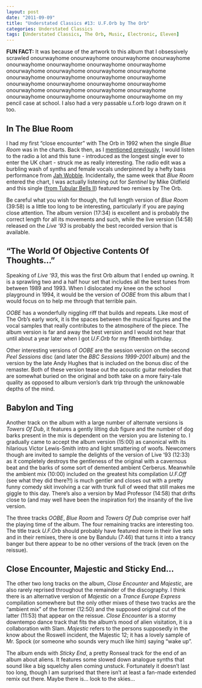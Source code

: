 ```yaml
---
layout: post
date: "2011-09-09"
title: "Understated Classics #13: U.F.Orb by The Orb"
categories: Understated Classics
tags: [Understated Classics, The Orb, Music, Electronic, Eleven]
---
```


**FUN FACT:** It was because of the artwork to this album that I obsessively scrawled onourwayhome onourwayhome onourwayhome onourwayhome onourwayhome onourwayhome onourwayhome onourwayhome onourwayhome onourwayhome onourwayhome onourwayhome onourwayhome onourwayhome onourwayhome onourwayhome onourwayhome onourwayhome onourwayhome onourwayhome onourwayhome onourwayhome onourwayhome onourwayhome onourwayhome onourwayhome onourwayhome onourwayhome on my pencil case at school. I also had a very passable u.f.orb logo drawn on it too.

## In The Blue Room

I had my first “close encounter” with The Orb in 1992 when the single _Blue Room_ was in the charts. Back then, as I [mentioned previously](uc2), I would listen to the radio a lot and this tune - introduced as the longest single ever to enter the UK chart - struck me as really interesting. The radio edit was a burbling wash of synths and female vocals underpinned by a hefty bass performance from [Jah Wobble](http://www.newstatesman.com/music/2008/06/wobble-life-music-dub-leaving). Incidentally, the same week that _Blue Room_ entered the chart, I was actually listening out for _Sentinel_ by Mike Oldfield and this single ([from Tubular Bells II](uc10)) featured two remixes by The Orb. 

Be careful what you wish for though, the full length version of _Blue Room_ (39:58) is a little too long to be interesting, particularly if you are paying close attention. The album version (17:34) is excellent and is probably the correct length for all its movements and such, while the live version (14:58) released on the _Live ‘93_ is probably the best recorded version that is available.

## “The World Of Objective Contents Of Thoughts…”

Speaking of _Live ‘93_, this was the first Orb album that I ended up owning. It is a sprawling two and a half hour set that includes all the best tunes from between 1989 and 1993. When I dislocated my knee on the school playground in 1994, it would be the version of _OOBE_ from this album that I would focus on to help me through that terrible pain.

_OOBE_ has a wonderfully niggling riff that builds and repeats. Like most of The Orb’s early work, it is the spaces between the musical figures and the vocal samples that really contributes to the atmosphere of the piece. The album version is far and away the best version and I would not hear that until about a year later when I got _U.F.Orb_ for my fifteenth birthday.

Other interesting versions of _OOBE_ are the session version on the second _Peel Sessions_ disc (and later the _BBC Sessions 1999-2001_ album) and the version by the late Andy Hughes that is included on the bonus disc of the remaster. Both of these version tease out the acoustic guitar melodies that are somewhat buried on the original and both take on a more fairy-tale quality as opposed to album version’s dark trip through the unknowable depths of the mind.

## Babylon and Ting

Another track on the album with a large number of alternate versions is _Towers Of Dub_, it features a gently lilting dub figure and the number of dog barks present in the mix is dependent on the version you are listening to. I gradually came to accept the album version (15:00) as canonical with its hilarious Victor Lewis-Smith intro and light smattering of woofs. Newcomers though are invited to sample the delights of the version of Live ‘93 (12:33) as it completely destroys the gentleness of the original with a cavernous beat and the barks of some sort of demented ambient Cerberus. Meanwhile the ambient mix (10:00) included on the greatest hits compilation _U.F.Off_ (see what they did there?!) is much gentler and closes out with a pretty funny comedy skit involving a car with trunk full of weed that still makes me giggle to this day. There’s also a version by Mad Professor (14:58) that drifts close to (and may well have been the inspiration for) the insanity of the live version.

The three tracks _OOBE_, _Blue Room_ and _Towers Of Dub_ comprise over half the playing time of the album. The four remaining tracks are interesting too. The title track _U.F.Orb_ should probably have featured more in their live sets and in their remixes, there is one by Bandulu (7:46) that turns it into a trancy banger but there appear to be no other versions of the track (even on the reissue).

## Close Encounter, Majestic and Sticky End…

The other two long tracks on the album, _Close Encounter_ and _Majestic_, are also rarely reprised throughout the remainder of the discography. I think there is an alternative version of _Majestic_ on a _Trance Europe Express_ compilation somewhere but the only other mixes of these two tracks are the “ambient mix” of the former (12:50) and the supposed original cut of the latter (11:53) that appear on the reissue. _Close Encounter_ is a stormy downtempo dance track that fits the album’s mood of alien visitation, it is a collaboration with Slam. _Majestic_ refers to the persons supposedly in the know about the Roswell incident, the Majestic 12; it has a lovely sample of Mr. Spock (or someone who sounds very much like him) saying “wake up”.

The album ends with _Sticky End_, a pretty Ronseal track for the end of an album about aliens. It features some slowed down analogue synths that sound like a big squelchy alien coming unstuck. Fortunately it doesn’t last too long, though I am surprised that there isn’t at least a fan-made extended remix out there. Maybe there is… look to the skies…
